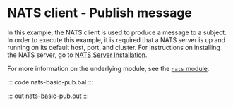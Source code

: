# NATS client - Publish message

In this example, the NATS client is used to produce a message to a subject. In order to execute this example, it is required that a NATS server is up and running on its default host, port, and cluster. For instructions on installing the NATS server, go to [NATS Server Installation](https://docs.nats.io/nats-server/installation).

For more information on the underlying module, see the [`nats` module](https://lib.ballerina.io/ballerinax/nats/latest).

::: code nats-basic-pub.bal :::

::: out nats-basic-pub.out :::
